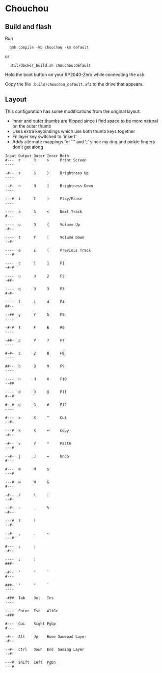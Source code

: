# Chouchou

## Build and flash

Run

```
  qmk compile -kb chouchou -km default
```
or
```
  util/docker_build.sh chouchou:default
```

Hold the boot button on your RP2040-Zero while connecting the usb.

Copy the file `.build/chouchou_default.uf2` to the drive that appears.

## Layout

This configuration has some modifications from the original layout:

- Inner and outer thumbs are flipped since i find space to be more natural on the outer thumb
- Uses extra keybindings which use both thumb keys together
- Fn layer key switched to 'insert'
- Adds alternate mappings for ''' and ';' since my ring and pinkie fingers don't get along

```
Input Output Outer Inner Both
#---  r      R     >     Print Screen
----

-#--  s      S     }     Brightness Up
----

--#-  n      N     ]     Brightness Down
----

---#  i      I     )     Play/Pause
----

----  a      A     <     Next Track
#---

----  o      O     {     Volume Up
-#--

----  t      T     [     Volume Down
--#-

----  e      E     (     Previous Track
---#

----  c      C     1     F1
-#-#

----  u      U     2     F2
-##-

----  q      Q     3     F3
#-#-

----  l      L     4     F4
##--

--##  y      Y     5     F5
----

-#-#  f      F     6     F6
----

-##-  p      P     7     F7
----

#-#-  z      Z     8     F8
----

##--  b      B     9     F9
----

----  h      H     0     F10
--##

----  d      D     @     F11
#--#

#--#  g      G     #     F12
----

#---  x      X     ^     Cut
--#-

---#  k      K     +     Copy
-#--

-#--  v      V     *     Paste
---#

--#-  j      J     =     Undo
#---

#---  m      M     $
---#

---#  w      W     &
#---

-#--  /      \     |
--#-

--#-  -      _     %
-#--

---#  ?      !
--#-

--#-  ,      .     ~
---#

#---  ;      :
-#--

----  ;      :
###-

-#--  '      "     `
#---

###-  '      "     `
----

-###  Tab    Del   Ins
----

----  Enter  Esc   AltGr
-###

#---  Gui    Right PgUp
#---

-#--  Alt    Up    Home Gamepad Layer
-#--

--#-  Ctrl   Down  End  Gaming Layer
--#-

---#  Shift  Left  PgDn
---#
```

